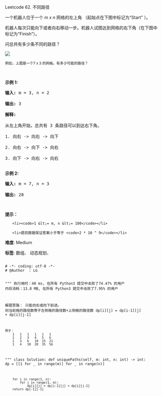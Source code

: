 Leetcode 62. 不同路径
<p>一个机器人位于一个 <em>m x n </em>网格的左上角 （起始点在下图中标记为&ldquo;Start&rdquo; ）。</p>


<p>机器人每次只能向下或者向右移动一步。机器人试图达到网格的右下角（在下图中标记为&ldquo;Finish&rdquo;）。</p>



<p>问总共有多少条不同的路径？</p>



<p><img src="https://assets.leetcode-cn.com/aliyun-lc-upload/uploads/2018/10/22/robot_maze.png"></p>



<p><small>例如，上图是一个7 x 3 的网格。有多少可能的路径？</small></p>



<p>&nbsp;</p>



<p><strong>示例&nbsp;1:</strong></p>



<pre><strong>输入:</strong> m = 3, n = 2

<strong>输出:</strong> 3

<strong>解释:</strong>

从左上角开始，总共有 3 条路径可以到达右下角。

1. 向右 -&gt; 向右 -&gt; 向下

2. 向右 -&gt; 向下 -&gt; 向右

3. 向下 -&gt; 向右 -&gt; 向右

</pre>



<p><strong>示例&nbsp;2:</strong></p>



<pre><strong>输入:</strong> m = 7, n = 3

<strong>输出:</strong> 28</pre>



<p>&nbsp;</p>



<p><strong>提示：</strong></p>



<ul>

	<li><code>1 &lt;= m, n &lt;= 100</code></li>

	<li>题目数据保证答案小于等于 <code>2 * 10 ^ 9</code></li>

</ul>





 **难度**: Medium



 **标签**: 数组、 动态规划、 





<div class="hcb_wrap">
<pre class="prism undefined-numbers lang-python" data-lang="Python"><code>
# -*- coding: utf-8 -*-
# @Author  : LG

"""
执行用时：40 ms, 在所有 Python3 提交中击败了74.47% 的用户
内存消耗：13.8 MB, 在所有 Python3 提交中击败了7.95% 的用户

解题思路：
    只能向右或向下前进。
    则当前格的路径数等于左侧格的路径数+上侧格的路径数
    dp[i][j] = dp[i-1][j] + dp[i][j-1]

    例子：
        1   1   1   1   1   1
        1   2   3   4   5   6
        1   3   6   10  15  21
        1   4   10  20  35  56
"""
class Solution:
    def uniquePaths(self, m: int, n: int) -> int:
        dp = [[1 for _ in range(m)] for _ in range(n)]

        for i in range(1, n):
            for j in range(1, m):
                dp[i][j] = dp[i-1][j] + dp[i][j-1]
        return dp[-1][-1]

</code></pre></div>

